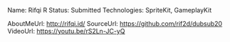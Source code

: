 Name: Rifqi R
Status: Submitted
Technologies: SpriteKit, GameplayKit

AboutMeUrl: http://rifqi.id/
SourceUrl: https://github.com/rif2d/dubsub20
VideoUrl: https://youtu.be/rS2Ln-JC-yQ

<!---
EXAMPLE
Name: John Appleseed
Status: Submitted <or> Winner <or> Distinguished <or> Rejected
Technologies: SwiftUI, RealityKit, CoreGraphic

AboutMeUrl: https://linkedin.com/in/johnappleseed
SourceUrl: https://github.com/johnappleseed/wwdc2025
VideoUrl: https://youtu.be/ABCDE123456
-->
